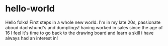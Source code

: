# hello-world
Hello folks! First steps in a whole new world.
I'm in my late 20s, passionate aboud dachshund's and dumplings! having worked in sales since the age of 16 I feel it's time to go back to the drawing board and learn a skill i have always had an interest in!
